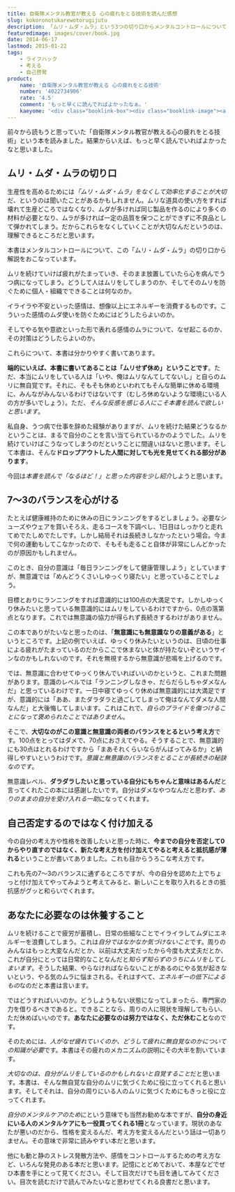 ```yaml
---
title: 自衛隊メンタル教官が教える 心の疲れをとる技術を読んだ感想
slug: kokoronotukarewotorugijutu
description: 「ムリ・ムダ・ムラ」という3つの切り口からメンタルコントロールについて教えてくれます。心の疲れをとるには、たった１つ、とてもシンプルなことをするだけでいいのです。自分のためだけでなく、周りの人のためにも読んでほしい1冊です。
featuredimage: images/cover/book.jpg
date: 2014-06-17
lastmod: 2015-01-22
tags: 
    - ライフハック
    - 考える
    - 自己啓発
product:
    name: '自衛隊メンタル教官が教える 心の疲れをとる技術'
    number: '4022734906'
    rate: '4.5'
    comment: 'もっと早くに読んでればよかったなぁ。'
    kaeyome: '<div class="booklink-box"><div class="booklink-image"><a href="https://www.amazon.co.jp/exec/obidos/asin/4022734906/illusionspace-22/" rel="nofollow" target="_blank"><img src="https://ecx.images-amazon.com/images/I/41fcNhtYy6L._SL160_.jpg" style="border: none;" /></a></div><div class="booklink-info"><div class="booklink-name"><a href="https://www.amazon.co.jp/exec/obidos/asin/4022734906/illusionspace-22/" rel="nofollow" target="_blank">自衛隊メンタル教官が教える 心の疲れをとる技術 (朝日新書)</a><div class="booklink-powered-date">posted with <a href="https://yomereba.com" rel="nofollow" target="_blank">ヨメレバ</a></div></div><div class="booklink-detail">下園壮太 朝日新聞出版 2013-02-13    </div><div class="booklink-link2"><div class="shoplinkamazon"><a href="https://www.amazon.co.jp/exec/obidos/asin/4022734906/illusionspace-22/" rel="nofollow" target="_blank" title="アマゾン" >Amazonで購入</a></div><div class="shoplinkrakuten"><a href="https://hb.afl.rakuten.co.jp/hgc/11acbc01.369b1bf6.11acbc02.cabf9fe9/?pc=http%3A%2F%2Fbooks.rakuten.co.jp%2Frb%2F12171204%2F%3Fscid%3Daf_ich_link_urltxt%26m%3Dhttp%3A%2F%2Fm.rakuten.co.jp%2Fev%2Fbook%2F" rel="nofollow" target="_blank" title="楽天ブックス" >楽天ブックスで購入</a></div>                                            </div></div><div class="booklink-footer"></div></div>'
---
```


前々から読もうと思っていた「自衛隊メンタル教官が教える心の疲れをとる技術」という本を読みました。結果からいえば、もっと早く読んでいればよかったなと思いました。


## ムリ・ムダ・ムラの切り口

生産性を高めるためには<em>「ムリ・ムダ・ムラ」をなくして効率化することが大切</em>だ、というのは聞いたことがあるかもしれません。ムリな道具の使い方をすれば壊れて生産どころではなくなり、ムダが多ければ同じ製品を作るのにより多くの材料が必要となり、ムラが多ければ一定の品質を保つことができずに不良品として弾かれてしまう。だからこれらをなくしていくことが大切なんだというのは、理解できるところだと思います。

本書はメンタルコントロールについて、この「ムリ・ムダ・ムラ」の切り口から解説をおこなっています。

ムリを続けていけば疲れがたまっていき、そのまま放置していたら心を病んでうつ病になってしまう。どうして人はムリをしてしまうのか、そしてそのムリを防ぐために個人・組織でできることは何なのか。

イライラや不安といった感情は、想像以上にエネルギーを消費するものです。こういった感情のムダ使いを防ぐためにはどうしたらよいのか。

そしてやる気や意欲といった形で表れる感情のムラについて、なぜ起こるのか、その対策はどうしたらよいのか。

これらについて、本書は分かりやすく書いてあります。

<strong>端的にいえば、本書に書いてあることは「ムリせず休め」ということです</strong>。ただ、本当にムリをしている人は「いや、俺はムリなんてしてないし」と自らのムリに無自覚です。それに、そもそも休めといわれてもそんな簡単に休める環境に、みんながみんないるわけではないです（むしろ休めないような環境にいる人の方が多いでしょう）。ただ、<em>そんな反感を感じる人にこそ本書を読んで欲しいと思います</em>。

私自身、うつ病で仕事を辞めた経験がありますが、ムリを続けた結果どうなるかということは、まるで自分のことを言い当てられているかのようでした。ムリを続けていけばこうなってしまうのだということに間違いはないと思います。そして本書は、そんな<strong>ドロップアウトした人間に対しても光を見せてくれる部分があります</strong>。

今回は<em>本書を読んで「なるほど！」と思った内容を少し紹介</em>しようと思います。


## 7〜3のバランスを心がける

たとえば健康維持のために休みの日にランニングをするとしましょう。必要なシューズやウェアを買いそろえ、走るコースを下調べし、1日目はしっかりと走れてめでたしめでたしです。しかし結局それは長続きしなかったという場合。今まで何の運動もしてこなかったので、そもそも走ること自体が非常にしんどかったのが原因かもしれません。

このとき、自分の意識は「毎日ランニングをして健康管理しよう」としていますが、無意識では「めんどうくさいしゆっくり寝たい」と思っていることでしょう。

目標とおりにランニングをすれば意識的には100点の大満足です。しかしゆっくり休みたいと思っている無意識的にはムリをしているわけですから、0点の落第点となります。これでは無意識の協力が得られず長続きするわけがありません。

この本でありがたいなと思ったのは、「<strong>無意識にも無意識なりの意義がある</strong>」というところです。上記の例でいえば、ゆっくり休みたいというのは、日頃の仕事による疲れがたまっているのだからここで休まないと体が持たないぞというサインなのかもしれないのです。それを無視するから無意識が悲鳴を上げるのです。

では、無意識に合わせてゆっくり休んでいればいいのかというと、これまた問題があります。意識のレベルでは「ランニングしなきゃ、だらだらしちゃダメなんだ」と思っているわけです。一日中寝てゆっくり休めば無意識的には大満足ですが、意識的には「ああ、またダラダラと過ごしてしまって俺はなんてダメな人間なんだ」と大後悔してしまいます。これはこれで、<em>自らのプライドを傷つけることになって褒められたことではありません</em>。

そこで、<strong>大切なのがこの意識と無意識の両者のバランスをとるという考え方</strong>です。100点をとってはダメで、70点におさえてやる。そうすることで、無意識的にも30点はとれるわけですから「まあそれくらいならがんばってみるか」と納得しやすいというわけです。<em>意識と無意識のバランスをとることが長続きの秘訣なのです</em>。

無意識レベル、<strong>ダラダラしたいと思っている自分にもちゃんと意味はあるんだ</strong>と言ってくれたこの本には感謝したいです。自分はダメなやつなんだと思わず、<em>ありのままの自分を受け入れる一助</em>になってくれます。

## 自己否定するのではなく付け加える

今の自分の考え方や性格を改善したいと思った時に、<strong>今までの自分を否定して0からやり直すのではなく、新たな考え方を付け加えてやると考えると抵抗感が薄れる</strong>ということが書いてありました。これも目からうろこな考え方です。

これも先の7～3のバランスに通ずるところですが、今の自分を認めた上でちょっと付け加えてやってみようと考えてみると、新しいことを取り入れるときの抵抗感がグッと和らいでくれます。

## あなたに必要なのは休養すること

ムリを続けることで疲労が蓄積し、日常の些細なことでイライラしてムダにエネルギーを浪費してしまう。これは<em>自分ではなかなか気づけないこと</em>です。周りのみんなはもっと大変なんだとか、以前は大丈夫だったから今度も大丈夫だとか、これが自分にとっては日常的なことなんだと<em>知らず知らずのうちにムリをしてしまいます</em>。そうした結果、やらなければならないことがあるのにやる気が起きないという、やる気のムラに悩まされる。それはすべて、<em>エネルギーの低下によるもの</em>なのだと本書は言います。

ではどうすればいいのか。どうしようもない状態になってしまったら、専門家の力を借りるべきであると。できることなら、周りの人に現状を理解してもらい、ただ休めばいいのです。<strong>あなたに必要なのは努力ではなく、ただ休むこと</strong>なのです。

そのためには、<em>人がなぜ疲れていくのか、どうして疲れに無自覚なのかについての知識が必要</em>です。本書はその疲れのメカニズムの説明にその大半を割いています。

<em>大切なのは、自分がムリをしているのかもしれないと自覚すること</em>だと思います。本書は、そんな無自覚な自分のムリに気づくために役に立ってくれると思います。そしてそれは、自分の周りにいる人のムリに気づくためにもきっと役に立ってくれます。

<em>自分のメンタルケアのため</em>にという意味でも当然お勧めな本ですが、<strong>自分の身近にいる人のメンタルケアにも一役買ってくれる1冊</strong>となっています。現状のあなたが悪いのだから、性格を変えるんだ、考え方を変えるんだという話は一切ありません。その意味で非常に読みやすい本だと思います。

他にも動と静のストレス発散方法や、感情をコントロールするための考え方など、いろんな発見のある本だと思います。記憶にとどめておいて、本屋などでぜひ本書を手にとって見てください。そして目次だけでも目を通してみてください。目次を読むだけで読んでみたいなと思わせてくれる良書だと思います。
